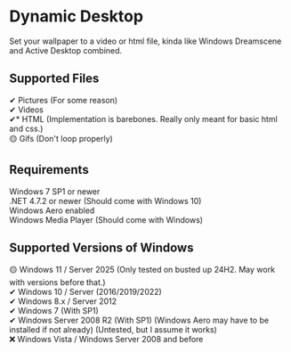 # Dynamic Desktop
Set your wallpaper to a video or html file, kinda like Windows Dreamscene and Active Desktop combined.
## Supported Files
✔ Pictures (For some reason)  
✔ Videos  
✔* HTML (Implementation is barebones. Really only meant for basic html and css.)  
🟡 Gifs (Don't loop properly)  
## Requirements
Windows 7 SP1 or newer  
.NET 4.7.2 or newer (Should come with Windows 10)  
Windows Aero enabled  
Windows Media Player (Should come with Windows)
## Supported Versions of Windows
🟡 Windows 11 / Server 2025 (Only tested on busted up 24H2. May work with versions before that.)  
✔ Windows 10 / Server (2016/2019/2022)  
✔ Windows 8.x / Server 2012  
✔ Windows 7 (With SP1)  
✔ Windows Server 2008 R2 (With SP1) (Windows Aero may have to be installed if not already) (Untested, but I assume it works)  
❌ Windows Vista / Windows Server 2008 and before  
